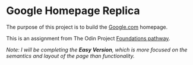 # Google Homepage Replica
The purpose of this project is to build the [Google.com](http://google.com) homepage.

This is an assignment from The Odin Project [Foundations pathway](https://www.theodinproject.com/paths/foundations/courses/foundations/lessons/html-css).

*Note: I will be completing the **Easy Version**, which is more focused on the semantics and layout of the page than functionality.*